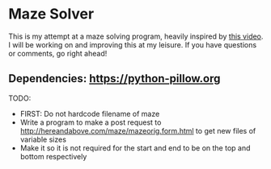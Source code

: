 # Maze Solver

This is my attempt at a maze solving program, heavily inspired by [this video](https://www.youtube.com/watch?v=rop0W4QDOUI&t=24s). I will be working on and improving this at my leisure. If you have questions or comments, go right ahead!

Dependencies: https://python-pillow.org
---
TODO:
- FIRST: Do not hardcode filename of maze
- Write a program to make a post request to http://hereandabove.com/maze/mazeorig.form.html to get new files of variable sizes
- Make it so it is not required for the start and end to be on the top and bottom respectively
